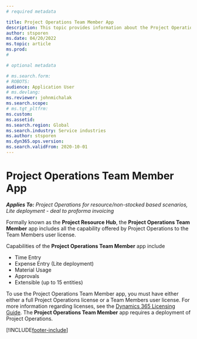 ```yaml
---
# required metadata

title: Project Operations Team Member App
description: This topic provides information about the Project Operations Team Member App in Microsoft Dynamics Project Operations.
author: stsporen
ms.date: 04/20/2022
ms.topic: article
ms.prod: 
#

# optional metadata

# ms.search.form: 
# ROBOTS: 
audience: Application User
# ms.devlang: 
ms.reviewer: johnmichalak
ms.search.scope: 
# ms.tgt_pltfrm: 
ms.custom: 
ms.assetid: 
ms.search.region: Global
ms.search.industry: Service industries
ms.author: stsporen
ms.dyn365.ops.version: 
ms.search.validFrom: 2020-10-01
---
```


# Project Operations Team Member App

_**Applies To:** Project Operations for resource/non-stocked based scenarios, Lite deployment - deal to proforma invoicing_

Formally known as the **Project Resource Hub**, the **Project Operations Team Member** app includes all the capability offered by Project Operations to the Team Members user license.

Capabilities of the **Project Operations Team Member** app include
-	Time Entry
-	Expense Entry (Lite deployment)
-	Material Usage
-	Approvals
-	Extensible (up to 15 entities)

To use the Project Operations Team Member app, you must have either either a full Project Operations license or a Team Members user license. For more information regarding licenses, see the [Dynamics 365 Licensing Guide](https://download.microsoft.com/download/9/6/7/96706B15-1CBE-47B7-AB9E-6BC31A377BBB/Dynamics%20365%20Licensing%20Guide%20-%20Jan%202022%20-%201%20(2).pdf). The **Project Operations Team Member** app requires a deployment of Project Operations.



[!INCLUDE[footer-include](../includes/footer-banner.md)]
